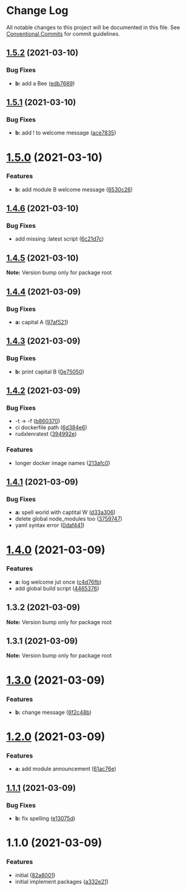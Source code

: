 # Change Log

All notable changes to this project will be documented in this file.
See [Conventional Commits](https://conventionalcommits.org) for commit guidelines.

## [1.5.2](https://github.com/rudxde/lerna-release-test/compare/v1.5.1...v1.5.2) (2021-03-10)


### Bug Fixes

* **b:** add a Bee ([edb7689](https://github.com/rudxde/lerna-release-test/commit/edb7689e0801317b833cdd4d27659672d3d1ab57))





## [1.5.1](https://github.com/rudxde/lerna-release-test/compare/v1.5.0...v1.5.1) (2021-03-10)


### Bug Fixes

* **b:** add ! to welcome message ([ace7835](https://github.com/rudxde/lerna-release-test/commit/ace7835279a3354c84369a953652509a63d53e15))





# [1.5.0](https://github.com/rudxde/lerna-release-test/compare/v1.4.6...v1.5.0) (2021-03-10)


### Features

* **b:** add module B welcome message ([6530c26](https://github.com/rudxde/lerna-release-test/commit/6530c26075879da6955584b81fec012a97cd6a1c))





## [1.4.6](https://github.com/rudxde/lerna-release-test/compare/v1.4.5...v1.4.6) (2021-03-10)


### Bug Fixes

* add missing :latest script ([6c21d7c](https://github.com/rudxde/lerna-release-test/commit/6c21d7cb76c22df50d1edf371d99b2ef9fb295d9))





## [1.4.5](https://github.com/rudxde/lerna-release-test/compare/v1.4.4...v1.4.5) (2021-03-10)

**Note:** Version bump only for package root





## [1.4.4](https://github.com/rudxde/lerna-release-test/compare/v1.4.3...v1.4.4) (2021-03-09)


### Bug Fixes

* **a:** capital A ([97af521](https://github.com/rudxde/lerna-release-test/commit/97af5219bc21c48a608c611d076376ff1c398fa7))





## [1.4.3](https://github.com/rudxde/lerna-release-test/compare/v1.4.2...v1.4.3) (2021-03-09)


### Bug Fixes

* **b:** print capital B ([0e75050](https://github.com/rudxde/lerna-release-test/commit/0e750504245245ac39b220113844d19f82274b04))





## [1.4.2](https://github.com/rudxde/lerna-release-test/compare/v1.4.1...v1.4.2) (2021-03-09)


### Bug Fixes

* -t -> -f ([b860370](https://github.com/rudxde/lerna-release-test/commit/b860370c5dea7a0cf4265fb3b375cc737bddf08f))
* ci dockerfile path ([6d384e6](https://github.com/rudxde/lerna-release-test/commit/6d384e6877b3fee82c1ab719e66f8090cb3af9ac))
* rudxlenratest ([394992e](https://github.com/rudxde/lerna-release-test/commit/394992e2ae92359ad98f0ef808ed4b691f46e928))


### Features

* longer docker image names ([213afc0](https://github.com/rudxde/lerna-release-test/commit/213afc0d8aa9817b1533130df0b1fbbcb0f794dd))





## [1.4.1](https://github.com/rudxde/lerna-release-test/compare/v1.4.0...v1.4.1) (2021-03-09)


### Bug Fixes

* **a:** spell world with captital W ([d33a306](https://github.com/rudxde/lerna-release-test/commit/d33a30648ba0f9f097c02a1bc60cb960ab623c28))
* delete global node_modules too ([3759747](https://github.com/rudxde/lerna-release-test/commit/37597477f5a720daebe9d3484c30aa518e00c71c))
* yaml syntax error ([0daf441](https://github.com/rudxde/lerna-release-test/commit/0daf44170395ec30893c3c529d28c88222d7302a))





# [1.4.0](https://github.com/rudxde/lerna-release-test/compare/v1.3.2...v1.4.0) (2021-03-09)


### Features

* **a:** log welcome jut once ([c4d76fb](https://github.com/rudxde/lerna-release-test/commit/c4d76fb7c7b974f9eab31adfda530798cbd782d7))
* add global build script ([4465376](https://github.com/rudxde/lerna-release-test/commit/4465376ab172edfaa471f6eee58c42b03d501793))





## 1.3.2 (2021-03-09)

**Note:** Version bump only for package root





## 1.3.1 (2021-03-09)

**Note:** Version bump only for package root





# [1.3.0](https://github.com/rudxde/lerna-release-test/compare/v1.2.0...v1.3.0) (2021-03-09)


### Features

* **b:** change message ([6f2c48b](https://github.com/rudxde/lerna-release-test/commit/6f2c48b1d44b986f50bda4861393e3c8ea8206fa))





# [1.2.0](https://github.com/rudxde/lerna-release-test/compare/v1.1.1...v1.2.0) (2021-03-09)


### Features

* **a:** add module announcement ([61ac76e](https://github.com/rudxde/lerna-release-test/commit/61ac76eeb6544193519c1c3daae7d99213c34ed5))





## [1.1.1](https://github.com/rudxde/lerna-release-test/compare/v1.1.0...v1.1.1) (2021-03-09)


### Bug Fixes

* **b:** fix spelling ([e13075d](https://github.com/rudxde/lerna-release-test/commit/e13075dffe2a7014b93edb4b723c50c2958771ad))





# 1.1.0 (2021-03-09)


### Features

* initial ([82a8001](https://github.com/rudxde/lerna-release-test/commit/82a8001db4339366c4e8b88306c934641eed7b52))
* initial implement packages ([a332e21](https://github.com/rudxde/lerna-release-test/commit/a332e2109f9b85462606bb9fea0df040ba2d262c))
